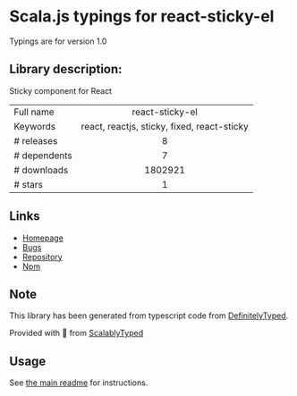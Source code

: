 
# Scala.js typings for react-sticky-el

Typings are for version 1.0

## Library description:
Sticky component for React

|                    |                 |
| ------------------ | :-------------: |
| Full name          | react-sticky-el |
| Keywords           | react, reactjs, sticky, fixed, react-sticky |
| # releases         | 8 |
| # dependents       | 7 |
| # downloads        | 1802921 |
| # stars            | 1 |

## Links
- [Homepage](https://github.com/gm0t/react-sticky-el#readme)
- [Bugs](https://github.com/gm0t/react-sticky-el/issues)
- [Repository](https://github.com/gm0t/react-sticky-el)
- [Npm](https://www.npmjs.com/package/react-sticky-el)
    


## Note
This library has been generated from typescript code from [DefinitelyTyped](https://definitelytyped.org).

Provided with :purple_heart: from [ScalablyTyped](https://github.com/oyvindberg/ScalablyTyped)

## Usage
See [the main readme](../../readme.md) for instructions.



